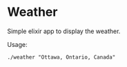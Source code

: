 Weather
=======

Simple elixir app to display the weather.

Usage:
```
./weather "Ottawa, Ontario, Canada"
```

